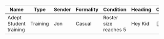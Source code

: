 **Name** | **Type** | **Sender** | **Formality** | **Condition** | **Heading** | **Contents**
-- | -- | -- | -- | -- | -- | -- |
Adept Student training | Training | Jon | Casual | Roster size reaches 5 | Hey Kid | []
